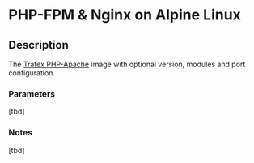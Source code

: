 # PHP-FPM & Nginx on Alpine Linux

## Description

The [Trafex PHP-Apache](https://github.com/TrafeX/docker-php-nginx/tree/master) image with optional version, modules and port configuration.

### Parameters

[tbd]

### Notes

[tbd]
